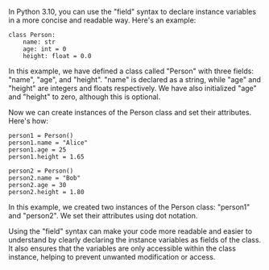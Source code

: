In Python 3.10, you can use the "field" syntax to declare instance variables in a more concise and readable way. Here's an example:

```
class Person:
    name: str
    age: int = 0
    height: float = 0.0
```

In this example, we have defined a class called "Person" with three fields: "name", "age", and "height". "name" is declared as a string, while "age" and "height" are integers and floats respectively. We have also initialized "age" and "height" to zero, although this is optional.

Now we can create instances of the Person class and set their attributes. Here's how:

```
person1 = Person()
person1.name = "Alice"
person1.age = 25
person1.height = 1.65

person2 = Person()
person2.name = "Bob"
person2.age = 30
person2.height = 1.80
```

In this example, we created two instances of the Person class: "person1" and "person2". We set their attributes using dot notation.

Using the "field" syntax can make your code more readable and easier to understand by clearly declaring the instance variables as fields of the class. It also ensures that the variables are only accessible within the class instance, helping to prevent unwanted modification or access.